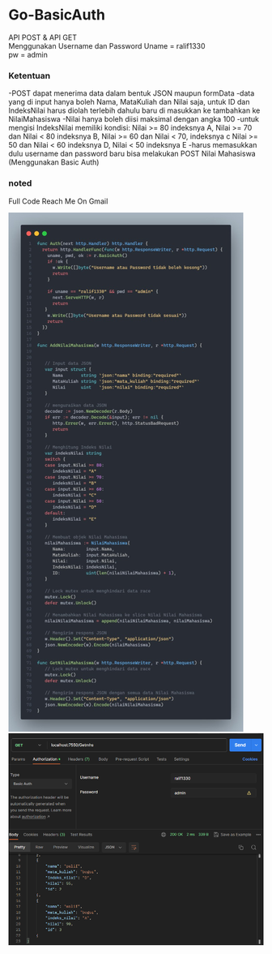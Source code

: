 # Go-BasicAuth

API POST & API GET <br>
 Menggunakan Username dan Password
   Uname = ralif1330 <br>
   pw = admin


### Ketentuan

-POST dapat menerima data dalam bentuk JSON maupun formData
-data yang di input hanya boleh Nama, MataKuliah dan Nilai saja, untuk ID dan IndeksNilai harus diolah terlebih dahulu baru di masukkan ke tambahkan ke NilaiMahasiswa
-Nilai hanya boleh diisi maksimal dengan angka 100
-untuk mengisi IndeksNilai memiliki kondisi: Nilai >= 80 indeksnya A, Nilai >= 70 dan Nilai < 80 indeksnya B, Nilai >= 60 dan Nilai < 70, indeksnya c Nilai >= 50 dan Nilai < 60 indeksnya D, Nilai < 50 indeksnya E
-harus memasukkan dulu username dan password baru bisa melakukan POST Nilai Mahasiswa (Menggunakan Basic Auth)


### noted
Full Code Reach Me On Gmail


![gambar](/1.jpeg)
![gambar2](/2.png)